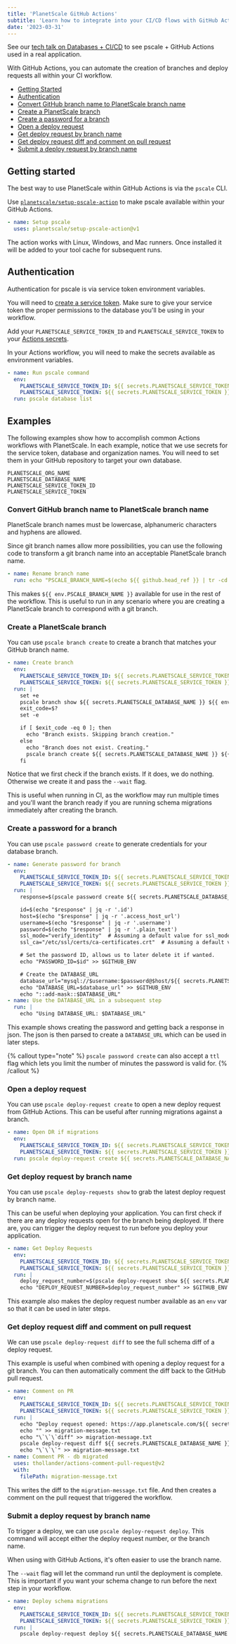 ```yaml
---
title: 'PlanetScale GitHub Actions'
subtitle: 'Learn how to integrate into your CI/CD flows with GitHub Actions.'
date: '2023-03-31'
---
```


See our [tech talk on Databases + CI/CD](https://planetscale.com/media/incorporating-databases-into-your-ci-cd-pipeline) to see pscale + GitHub Actions
used in a real application.

With GitHub Actions, you can automate the creation of branches and deploy requests all within your CI workflow.

- [Getting Started](#getting-started)
- [Authentication](#authentication)
- [Convert GitHub branch name to PlanetScale branch name](#convert-github-branch-name-to-planetscale-branch-name)
- [Create a PlanetScale branch](#create-a-planetscale-branch)
- [Create a password for a branch](#create-a-password-for-a-branch)
- [Open a deploy request](#open-a-deploy-request)
- [Get deploy request by branch name](#get-deploy-request-by-branch-name)
- [Get deploy request diff and comment on pull request](#get-deploy-request-diff-and-comment-on-pull-request)
- [Submit a deploy request by branch name](#submit-a-deploy-request-by-branch-name)

## Getting started

The best way to use PlanetScale within GitHub Actions is via the `pscale` CLI.

Use [`planetscale/setup-pscale-action`](https://github.com/planetscale/setup-pscale-action) to make pscale available within your GitHub Actions.

```yaml
- name: Setup pscale
  uses: planetscale/setup-pscale-action@v1
```

The action works with Linux, Windows, and Mac runners. Once installed it will be added to your tool cache for subsequent runs.

## Authentication

Authentication for pscale is via service token environment variables.

You will need to [create a service token](https://planetscale.com/docs/concepts/service-tokens). Make sure to give your service token the proper permissions to the database you'll be using in your workflow.

Add your `PLANETSCALE_SERVICE_TOKEN_ID` and `PLANETSCALE_SERVICE_TOKEN` to your [Actions secrets](https://docs.github.com/en/actions/security-guides/using-secrets-in-github-actions#creating-secrets-for-a-repository).

In your Actions workflow, you will need to make the secrets available as environment variables.

```yaml
- name: Run pscale command
  env:
    PLANETSCALE_SERVICE_TOKEN_ID: ${{ secrets.PLANETSCALE_SERVICE_TOKEN_ID }}
    PLANETSCALE_SERVICE_TOKEN: ${{ secrets.PLANETSCALE_SERVICE_TOKEN }}
  run: pscale database list
```

## Examples

The following examples show how to accomplish common Actions workflows with PlanetScale. In each example, notice that we use secrets for the service token, database and organization names.
You will need to set them in your GitHub repository to target your own database.

```
PLANETSCALE_ORG_NAME
PLANETSCALE_DATABASE_NAME
PLANETSCALE_SERVICE_TOKEN_ID
PLANETSCALE_SERVICE_TOKEN
```

### Convert GitHub branch name to PlanetScale branch name

PlanetScale branch names must be lowercase, alphanumeric characters and hyphens are allowed.

Since git branch names allow more possibilities, you can use the following code to transform a git branch name into an acceptable PlanetScale branch name.

```yaml
- name: Rename branch name
  run: echo "PSCALE_BRANCH_NAME=$(echo ${{ github.head_ref }} | tr -cd '[:alnum:]-'| tr '[:upper:]' '[:lower:]')" >> $GITHUB_ENV
```

This makes `${{ env.PSCALE_BRANCH_NAME }}` available for use in the rest of the workflow. This is useful to run in any scenario where you are creating
a PlanetScale branch to correspond with a git branch.

### Create a PlanetScale branch

You can use `pscale branch create` to create a branch that matches your GitHub branch name.

```yaml
- name: Create branch
  env:
    PLANETSCALE_SERVICE_TOKEN_ID: ${{ secrets.PLANETSCALE_SERVICE_TOKEN_ID }}
    PLANETSCALE_SERVICE_TOKEN: ${{ secrets.PLANETSCALE_SERVICE_TOKEN }}
  run: |
    set +e
    pscale branch show ${{ secrets.PLANETSCALE_DATABASE_NAME }} ${{ env.PSCALE_BRANCH_NAME }}
    exit_code=$?
    set -e

    if [ $exit_code -eq 0 ]; then
      echo "Branch exists. Skipping branch creation."
    else
      echo "Branch does not exist. Creating."
      pscale branch create ${{ secrets.PLANETSCALE_DATABASE_NAME }} ${{ env.PSCALE_BRANCH_NAME }} --wait
    fi
```

Notice that we first check if the branch exists. If it does, we do nothing. Otherwise we create it and pass the `--wait` flag.

This is useful when running in CI, as the workflow may run multiple times and you'll want the branch ready if you are running schema migrations immediately after creating the branch.

### Create a password for a branch

You can use `pscale password create` to generate credentials for your database branch.

```yaml
- name: Generate password for branch
  env:
    PLANETSCALE_SERVICE_TOKEN_ID: ${{ secrets.PLANETSCALE_SERVICE_TOKEN_ID }}
    PLANETSCALE_SERVICE_TOKEN: ${{ secrets.PLANETSCALE_SERVICE_TOKEN }}
  run: |
    response=$(pscale password create ${{ secrets.PLANETSCALE_DATABASE_NAME }} ${{ env.PSCALE_BRANCH_NAME }} -f json)

    id=$(echo "$response" | jq -r '.id')
    host=$(echo "$response" | jq -r '.access_host_url')
    username=$(echo "$response" | jq -r '.username')
    password=$(echo "$response" | jq -r '.plain_text')
    ssl_mode="verify_identity"  # Assuming a default value for ssl_mode
    ssl_ca="/etc/ssl/certs/ca-certificates.crt"  # Assuming a default value for ssl_ca

    # Set the password ID, allows us to later delete it if wanted.
    echo "PASSWORD_ID=$id" >> $GITHUB_ENV

    # Create the DATABASE_URL
    database_url="mysql://$username:$password@$host/${{ secrets.PLANETSCALE_DATABASE_NAME }}?sslmode=$ssl_mode&sslca=$ssl_ca"
    echo "DATABASE_URL=$database_url" >> $GITHUB_ENV
    echo "::add-mask::$DATABASE_URL"
- name: Use the DATABASE_URL in a subsequent step
  run: |
    echo "Using DATABASE_URL: $DATABASE_URL"
```

This example shows creating the password and getting back a response in json. The json is then parsed to create a `DATABASE_URL` which can be used in later steps.

{% callout type="note" %}
`pscale password create` can also accept a `ttl` flag which lets you limit the number of minutes the password is valid for.
{% /callout %}

### Open a deploy request

You can use `pscale deploy-request create` to open a new deploy request from GitHub Actions.
This can be useful after running migrations against a branch.

```yaml
- name: Open DR if migrations
  env:
    PLANETSCALE_SERVICE_TOKEN_ID: ${{ secrets.PLANETSCALE_SERVICE_TOKEN_ID }}
    PLANETSCALE_SERVICE_TOKEN: ${{ secrets.PLANETSCALE_SERVICE_TOKEN }}
  run: pscale deploy-request create ${{ secrets.PLANETSCALE_DATABASE_NAME }} ${{ env.PSCALE_BRANCH_NAME }}
```

### Get deploy request by branch name

You can use `pscale deploy-requests show` to grab the latest deploy request by branch name.

This can be useful when deploying your application. You can first check if there are any deploy requests open for the branch being deployed. If there are, you can
trigger the deploy request to run before you deploy your application.

```yaml
- name: Get Deploy Requests
  env:
    PLANETSCALE_SERVICE_TOKEN_ID: ${{ secrets.PLANETSCALE_SERVICE_TOKEN_ID }}
    PLANETSCALE_SERVICE_TOKEN: ${{ secrets.PLANETSCALE_SERVICE_TOKEN }}
  run: |
    deploy_request_number=$(pscale deploy-request show ${{ secrets.PLANETSCALE_DATABASE_NAME }} ${{ env.PSCALE_BRANCH_NAME }} -f json | jq -r '.number')
    echo "DEPLOY_REQUEST_NUMBER=$deploy_request_number" >> $GITHUB_ENV
```

This example also makes the deploy request number available as an `env` var so that it can be used in later steps.

### Get deploy request diff and comment on pull request

We can use `pscale deploy-request diff` to see the full schema diff of a deploy request.

This example is useful when combined with opening a deploy request for a git branch. You can then automatically comment the diff back to the GitHub pull request.

```yaml
- name: Comment on PR
  env:
    PLANETSCALE_SERVICE_TOKEN_ID: ${{ secrets.PLANETSCALE_SERVICE_TOKEN_ID }}
    PLANETSCALE_SERVICE_TOKEN: ${{ secrets.PLANETSCALE_SERVICE_TOKEN }}
  run: |
    echo "Deploy request opened: https://app.planetscale.com/${{ secrets.PLANETSCALE_ORG_NAME }}/${{ secrets.PLANETSCALE_DATABASE_NAME }}/deploy-requests/${{ env.DEPLOY_REQUEST_NUMBER }}" >> migration-message.txt
    echo "" >> migration-message.txt
    echo "\`\`\`diff" >> migration-message.txt
    pscale deploy-request diff ${{ secrets.PLANETSCALE_DATABASE_NAME }} ${{ env.DEPLOY_REQUEST_NUMBER }}  -f json | jq -r '.[].raw' >> migration-message.txt
    echo "\`\`\`" >> migration-message.txt
- name: Comment PR - db migrated
  uses: thollander/actions-comment-pull-request@v2
  with:
    filePath: migration-message.txt
```

This writes the diff to the `migration-message.txt` file. And then creates a comment on the pull request that triggered the workflow.

### Submit a deploy request by branch name

To trigger a deploy, we can use `pscale deploy-request deploy`. This command will accept either the deploy request number, or the branch name.

When using with GitHub Actions, it's often easier to use the branch name.

The `--wait` flag will let the command run until the deployment is complete. This is important if you want your schema change to run before the next step in your workflow.

```yaml
- name: Deploy schema migrations
  env:
    PLANETSCALE_SERVICE_TOKEN_ID: ${{ secrets.PLANETSCALE_SERVICE_TOKEN_ID }}
    PLANETSCALE_SERVICE_TOKEN: ${{ secrets.PLANETSCALE_SERVICE_TOKEN }}
  run: |
    pscale deploy-request deploy ${{ secrets.PLANETSCALE_DATABASE_NAME }} ${{ env.PSCALE_BRANCH_NAME }} --wait
```
